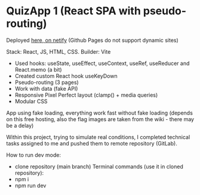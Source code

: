 # QuizApp 1 (React SPA with pseudo-routing)

Deployed [here, on netify](https://vvaasd-quiz-app-1.netlify.app) (Github Pages do not support dynamic sites)

Stack: React, JS, HTML, CSS.
Builder: Vite

- Used hooks: useState, useEffect, useContext, useRef, useReducer and React.memo (a bit)
- Created custom React hook useKeyDown
- Pseudo-routing (3 pages)
- Work with data (fake API)
- Responsive Pixel Perfect layout (clamp() + media queries)
- Modular CSS

App using fake loading, everything work fast without fake loading (depends on this free hosting, also the flag images are taken from the wiki - there may be a delay)

Within this project, trying to simulate real conditions, I completed technical tasks assigned to me and pushed them to remote repository (GitLab).

How to run dev mode:
- clone repository (main branch)
Terminal commands (use it in cloned repository):
- npm i
- npm run dev
